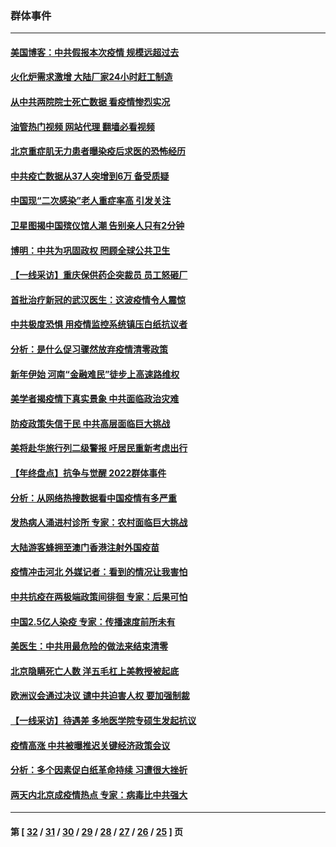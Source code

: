 ### 群体事件
---
#### [美国博客：中共假报本次疫情 规模远超过去](../../pages/ncid279/n13912604.md?01231645) 
#### [火化炉需求激增 大陆厂家24小时赶工制造](../../pages/ncid279/n13912205.md?01231645) 
#### [从中共两院院士死亡数据 看疫情惨烈实况](../../pages/ncid279/n13910619.md?01231645) 
#### [油管热门视频 网站代理 翻墙必看视频](http://138.2.39.72:81/youtube.html?epic-marker?01231645)
#### [北京重症肌无力患者曝染疫后求医的恐怖经历](../../pages/ncid279/n13909480.md?01231645) 
#### [中共疫亡数据从37人突增到6万 备受质疑](../../pages/ncid279/n13907051.md?01231645) 
#### [中国现“二次感染”老人重症率高 引发关注](../../pages/ncid279/n13906493.md?01231645) 
#### [卫星图揭中国殡仪馆人潮 告别亲人只有2分钟](../../pages/ncid279/n13904053.md?01231645) 
#### [博明：中共为巩固政权 罔顾全球公共卫生](../../pages/ncid279/n13901752.md?01231645) 
#### [【一线采访】重庆保供药企突裁员 员工怒砸厂](../../pages/ncid279/n13901673.md?01231645) 
#### [首批治疗新冠的武汉医生：这波疫情令人震惊](../../pages/ncid279/n13900313.md?01231645) 
#### [中共极度恐惧 用疫情监控系统镇压白纸抗议者](../../pages/ncid279/n13900225.md?01231645) 
#### [分析：是什么促习骤然放弃疫情清零政策](../../pages/ncid279/n13899652.md?01231645) 
#### [新年伊始 河南“金融难民”徒步上高速路维权](../../pages/ncid279/n13897842.md?01231645) 
#### [美学者揭疫情下真实景象 中共面临政治灾难](../../pages/ncid279/n13896569.md?01231645) 
#### [防疫政策失信于民 中共高层面临巨大挑战](../../pages/ncid279/n13894627.md?01231645) 
#### [美将赴华旅行列二级警报 吁居民重新考虑出行](../../pages/ncid279/n13894518.md?01231645) 
#### [【年终盘点】抗争与觉醒 2022群体事件](../../pages/ncid279/n13888314.md?01231645) 
#### [分析：从网络热搜数据看中国疫情有多严重](../../pages/ncid279/n13893186.md?01231645) 
#### [发热病人涌进村诊所 专家：农村面临巨大挑战](../../pages/ncid279/n13892271.md?01231645) 
#### [大陆游客蜂拥至澳门香港注射外国疫苗](../../pages/ncid279/n13892276.md?01231645) 
#### [疫情冲击河北 外媒记者：看到的情况让我害怕](../../pages/ncid279/n13891260.md?01231645) 
#### [中共抗疫在两极端政策间徘徊 专家：后果可怕](../../pages/ncid279/n13891235.md?01231645) 
#### [中国2.5亿人染疫 专家：传播速度前所未有](../../pages/ncid279/n13890708.md?01231645) 
#### [美医生：中共用最危险的做法来结束清零](../../pages/ncid279/n13889983.md?01231645) 
#### [北京隐瞒死亡人数 洋五毛杠上美教授被起底](../../pages/ncid279/n13886904.md?01231645) 
#### [欧洲议会通过决议 谴中共迫害人权 要加强制裁](../../pages/ncid279/n13885670.md?01231645) 
#### [【一线采访】待遇差 多地医学院专硕生发起抗议](../../pages/ncid279/n13883914.md?01231645) 
#### [疫情高涨 中共被曝推迟关键经济政策会议](../../pages/ncid279/n13884170.md?01231645) 
#### [分析：多个因素促白纸革命持续 习遭很大挫折](../../pages/ncid279/n13872455.md?01231645) 
#### [两天内北京成疫情热点 专家：病毒比中共强大](../../pages/ncid279/n13883440.md?01231645) 

---
#### 第 [ [32](./32.md?01231645) / [31](./31.md?01231645) / [30](./30.md?01231645) / [29](./29.md?01231645) / [28](./28.md?01231645) / [27](./27.md?01231645) / [26](./26.md?01231645) / [25](./25.md?01231645) ] 页
